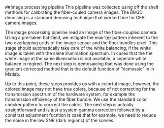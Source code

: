 ##Image processing pipeline
This pipeline was collected using off the shelf methods for calibrating the fiber-couled camera images. 
The BM3D denoising is a standard denosing technique that worked fine for CFB camera images. 

The image processing pipeline read an image of the fiber-coupled camera. 
Using a pre-taken flat-field, we mitigate the moir\'{e} pattern inherent to the two overlapping grids of the image sensor and the fiber bundles pixel.
This stage should automatically take care of the white balancing, if the white image is taken with the same illumination spectrum. 
In cases that the the white image at the same illumination is not available, a seperate white balance in reqired. 
The next step is demosaicing that was done using the gradient corrected method that is the default function of "demosaic" in in Matlab.

Up to this point, these steps provides us with a colorful image, however, the colored image may not have true colors, because of not correcting for the transmission spectrum of the hardware system, for example the transmission efficiency of the fiber bundle. 
We use the standard color checker pattern to corrrect the colors. The next step is actually straightforward and is just a system gamma correction followed by a constrast adjustment fucntion is case that for example, we need to reduce the noise in the low SNR (dark regions) of the scenes. 
